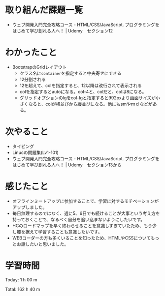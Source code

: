 # 取り組んだ課題一覧
- ウェブ開発入門完全攻略コース - HTML/CSS/JavaScript. プログラミングをはじめて学び創れる人へ！ | Udemy　セクション12

# わかったこと
- BootstrapのGridレイアウト
  - クラス名に`container`を指定すると中央寄せにできる
  - 12分割される
  - 12を超えて、colを指定すると、12以降は改行されて表示される
  - colを指定するとautoになる。col-4と、colだと、colは8になる。
  - グリッドオプションのlgをcol-lgと指定すると992pxより画面サイズが小さくなると、colが横並びから縦並びになる。他にもsmやｍｄなどがある。

# 次やること
- タイピング
- Linucの問題集(Lv1-101)
- ウェブ開発入門完全攻略コース - HTML/CSS/JavaScript. プログラミングをはじめて学び創れる人へ！ | Udemy　セクション13から

# 感じたこと
- オフラインミートアップに参加することで、学習に対するモチベーションがアップしました。
- 毎日無理するのではなく、週に5、6日でも続けることが大事という考え方を持っておくことで、なるべく自分を追い込まないようにしたいです。
- HCのロードマップを早く終わらせることを意識しすぎていたため、もう少し腰を据えて学習することも意識したいです。
- WEBコーダーの方も多くいることを知ったため、HTMLやCSSについてもっとお話したいと思いました。

# 学習時間
Today: 1 h 00 m

Total: 162 h 40 m


